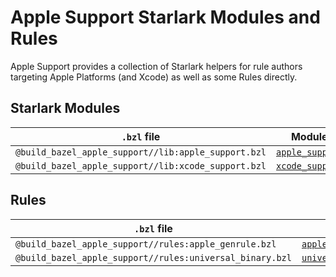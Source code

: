 # Apple Support Starlark Modules and Rules

Apple Support provides a collection of Starlark helpers for rule authors
targeting Apple Platforms (and Xcode) as well as some Rules directly.

## Starlark Modules

<table class="table table-condensed table-bordered table-params">
  <thead>
    <tr>
      <th><code>.bzl</code> file</th>
      <th>Module</th>
    </tr>
  </thead>
  <tbody>
    <tr>
      <td valign="top"><code>@build_bazel_apple_support//lib:apple_support.bzl</code></td>
      <td valign="top"><code><a href="apple_support.md">apple_support</a></code><br/></td>
    </tr>
    <tr>
      <td valign="top"><code>@build_bazel_apple_support//lib:xcode_support.bzl</code></td>
      <td valign="top"><code><a href="xcode_support.md">xcode_support</a></code><br/></td>
    </tr>
  </tbody>
</table>

## Rules

<table class="table table-condensed table-bordered table-params">
  <thead>
    <tr>
      <th><code>.bzl</code> file</th>
      <th>Rules</th>
    </tr>
  </thead>
  <tbody>
    <tr>
      <td valign="top"><code>@build_bazel_apple_support//rules:apple_genrule.bzl</code></td>
      <td valign="top"><code><a href="rules.md#apple_genrule">apple_genrule</a></code><br/></td>
    </tr>
    <tr>
      <td valign="top"><code>@build_bazel_apple_support//rules:universal_binary.bzl</code></td>
      <td valign="top"><code><a href="rules.md#universal_binary">universal_binary</a></code><br/></td>
    </tr>
  </tbody>
</table>
